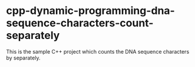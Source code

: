 # cpp-dynamic-programming-dna-sequence-characters-count-separately
This is the sample C++ project which counts the DNA sequence characters by separately.
